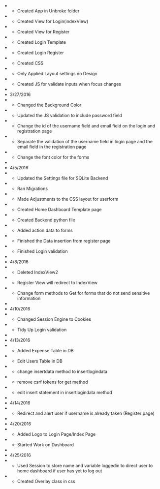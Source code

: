 * * Created App in Unbroke folder
* * Created View for Login(indexView)
* * Created View for Register
* * Created Login Template
* * Created Login Register
* * Created CSS
* *  Only Applied Layout settings no Design
* * Created JS for validate inputs when focus changes
* 
* 3/27/2016
* * Changed the Background Color
* * Updated the JS validation to include password field
* * Change the id of the username field and email field on the login and registration page
* * Separate the validation of the username field in login page and the email field in the registration page
* * Change the font color for the forms
* 
* 4/5/2016
* * Updated the Settings file for SQLite Backend
* * Ran Migrations
* * Made Adjustments to the CSS layout for userform
* * Created Home Dashboard Template page
* * Created Backend python file
* * Added action data to forms
* * Finished the Data insertion from register page
* * Finished Login validation 
*
* 4/8/2016
* * Deleted IndexView2
* * Register View will redirect to IndexView
* * Change form methods to Get for forms that do not send sensitive information 
*
* 4/10/2016
* * Changed Session Engine to Cookies
* * Tidy Up Login validation
* 
* 4/13/2016
* * Added Expense Table in DB
* * Edit Users Table in DB
* * change insertdata method to insertlogindata
* * remove csrf tokens for get method
* * edit insert statement in insertlogindata method
* 
* 4/14/2016
* * Redirect and alert user if username is already taken (Register page)
*
* 4/20/2016
* * Added Logo to Login Page/Index Page
* * Started Work on Dashboard
*
* 4/25/2016
* * Used Session to store name and variable loggedin to direct user to home dashboard
    if user has yet to log out
* * Created Overlay class in css

